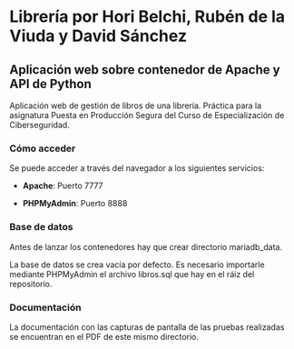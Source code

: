 # **Librería por Hori Belchi, Rubén de la Viuda y David Sánchez**

## **Aplicación web sobre contenedor de Apache y API de Python**

Aplicación web de gestión de libros de una librería. Práctica para la asignatura Puesta en Producción Segura del Curso de Especialización de Ciberseguridad.


### **Cómo acceder**

Se puede acceder a través del navegador a los siguientes servicios:

* **Apache**: Puerto 7777

* **PHPMyAdmin**: Puerto 8888


### **Base de datos**

Antes de lanzar los contenedores hay que crear directorio mariadb_data.

La base de datos se crea vacía por defecto. Es necesario importarle mediante PHPMyAdmin el archivo libros.sql que hay en el ráiz del repositorio.


### **Documentación**

La documentación con las capturas de pantalla de las pruebas realizadas se encuentran en el PDF de este mismo directorio.
